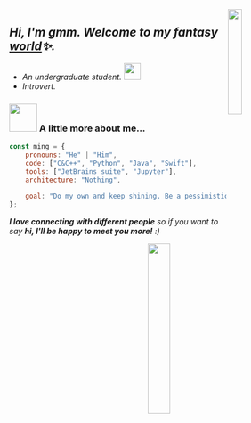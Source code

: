 <!-- <p align="left">
  <samp>
     <br>Hi, I'm gmm. Welcome to my fantasy <a href="https://www.ming.ac">world</a>✨.</br>
  </samp>
</p>
 -->
 <img src="https://gitee.com/imingx/picgo/raw/master/2021/202111080047138.gif" width="22%" align="right">

## <em>Hi, I'm gmm. Welcome to my fantasy <a href="https://www.ming.ac">world</a>✨.</em>

- <em>An undergraduate student.  <img src="https://gitee.com/imingx/picgo/raw/master/2021/202111072323629.gif" width="30"></em>
- <em> Introvert. </em>

### <img src="https://gitee.com/imingx/picgo/raw/master/2021/202111072324242.gif" width="50"> A little more about me...  


<!--     askMeAbout: ["web dev", "tech", "app dev", "photography"], -->
<!--     architecture: ["Serverless Architecture", "Progressive web applications", "Single page applications"], -->
<!--     currentFocus: "Ios Mobile App Development", -->
<!--     funFact: "There are two ways to write error-free programs; only the third one works" -->
<!--     technologies: {
        backEnd: {
            js: ["Node", "Fastify", "Express", "SuiteScript"],
        },
        mobileApp: {
            native: ["Android Development", "IOS Development"]
        },
        devOps: ["AWS", "Docker🐳", "Route53", "Nginx"],
        databases: ["mongo", "MySql", "sqlite"],
        misc: ["Firebase", "Socket.IO", "selenium", "open-cv", "php", "SuiteApp"]
    }, -->
    
```javascript
const ming = {
    pronouns: "He" | "Him",
    code: ["C&C++", "Python", "Java", "Swift"],
    tools: ["JetBrains suite", "Jupyter"],
    architecture: "Nothing",
    
    goal: "Do my own and keep shining. Be a pessimistic far traveler"
};
```


<!-- 
**gmm-z/gmm-z** is a ✨ _special_ ✨ repository because its `README.md` (this file) appears on your GitHub profile.

Here are some ideas to get you started:

- 🔭 I’m currently working on ...
- 🌱 I’m currently learning ...
- 👯 I’m looking to collaborate on ...
- 🤔 I’m looking for help with ...
- 💬 Ask me about ...
- 📫 How to reach me: ...
- 😄 Pronouns: ...
- ⚡ Fun fact: ...
-->

<!--Github Stats-->
<!--
This github stats card's color is amazing, but it is not suitable for the github pages.

![iMing's github stats](https://github-readme-stats.vercel.app/api?username=imingx&show_icons=true&include_all_commits=true&bg_color=30,e96443,904e95&title_color=fff&text_color=fff)
-->

<!-- ![iMing's github stats](https://github-readme-stats.vercel.app/api?username=imingx&show_icons=true&include_all_commits=true) -->


<!--end of Github Stats-->
 <em><b>I love connecting with different people</b> so if you want to say <b>hi, I'll be happy to meet you more!</b> :)</em>

<img src="https://gitee.com/imingx/picgo/raw/master/2021/202111080020115.gif" width="28%" align="right">
